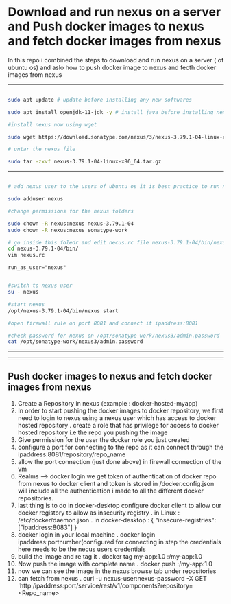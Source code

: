 # Download and run nexus on a server and Push docker images to nexus and fetch docker images from nexus

In this repo i combined the steps to download and run nexus on a server ( of ubuntu os) and aslo how to push docker image to nexus and fecth docker images from nexus

---

```bash

sudo apt update # update before installing any new softwares

sudo apt install openjdk-11-jdk -y # install java before installing nexus

#install nexus now using wget

sudo wget https://download.sonatype.com/nexus/3/nexus-3.79.1-04-linux-x86_64.tar.gz

# untar the nexus file

sudo tar -zxvf nexus-3.79.1-04-linux-x86_64.tar.gz
```
---

```bash

# add nexus user to the users of ubuntu os it is best practice to run nexus as a nexus user

sudo adduser nexus

#change permissions for the nexus folders

sudo chown -R nexus:nexus nexus-3.79.1-04
sudo chown -R nexus:nexus sonatype-work

# go inside this foledr and edit necus.rc file nexus-3.79.1-04/bin/nexus.rc
cd nexus-3.79.1-04/bin/
vim nexus.rc
```

```vim
run_as_user="nexus"
```

```bash

#switch to nexus user
su - nexus

#start nexus 
/opt/nexus-3.79.1-04/bin/nexus start

#open firewall rule on port 8081 and connect it ipaddress:8081

#check password for nexus on /opt/sonatype-work/nexus3/admin.password
cat /opt/sonatype-work/nexus3/admin.password
```
---
---

## Push docker images to nexus and fetch docker images from nexus

1) Create a Repository in nexus (example : docker-hosted-myapp)
2) In order to start pushing the docker images to docker repository, we first need to login to nexus using a nexus user which has access to docker hosted repository
    . create a role that has privilege for access to docker hosted repository i.e the repo you pushing the image
3)  Give permission for the user the docker role you just created
4) configure a port for connecting to the repo as it can connect through the ipaddress:8081/repository/repo_name
5) allow the port connection (just done above) in firewall connection of the vm
6) Realms --> docker login we get token of authentication of docker repo from nexus to docker client and token is stored in /docker.config.json will include all the authentication i made to all the different docker repositories.
7) last thing is to do in docker-desktop configure docker client to allow our docker registory to allow as insecurity registry 
    . in Linux : /etc/docker/daemon.json
    . in docker-desktop : { "insecure-registries": ["ipaddress:8083"] }
8) docker login in your local machine 
    . docker login ipaddress:portnumber(configured for connecting in step 	the credentials here needs to be the necus users credentials
9) build the image and re tag it
    . docker tag my-app:1.0 <ipaddress>:<port of repo>/my-app:1.0
10) Now push the image with complete name
    . docker push <ipaddress>:<port of repo>/my-app:1.0
11) now we can see the image in the nexus browse tab under repositories
12) can fetch from nexus
    . curl -u nexus-user:nexus-password -X GET 'http:/ipaddress:port/service/rest/v1/components?repository=<Repo_name>
















